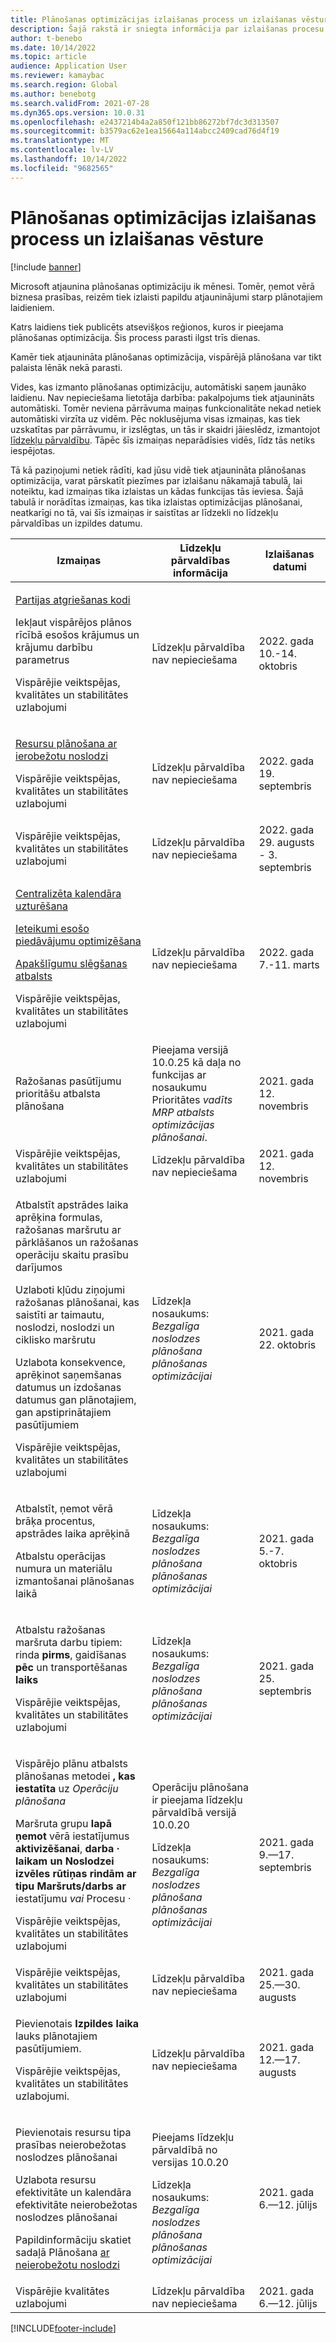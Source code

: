 ```yaml
---
title: Plānošanas optimizācijas izlaišanas process un izlaišanas vēsture
description: Šajā rakstā ir sniegta informācija par izlaišanas procesu un izlaišanas vēsturi optimizācijas plānošanai.
author: t-benebo
ms.date: 10/14/2022
ms.topic: article
audience: Application User
ms.reviewer: kamaybac
ms.search.region: Global
ms.author: benebotg
ms.search.validFrom: 2021-07-28
ms.dyn365.ops.version: 10.0.31
ms.openlocfilehash: e2437214b4a2a850f121bb86272bf7dc3d313507
ms.sourcegitcommit: b3579ac62e1ea15664a114abcc2409cad76d4f19
ms.translationtype: MT
ms.contentlocale: lv-LV
ms.lasthandoff: 10/14/2022
ms.locfileid: "9682565"
---
```

# <a name="planning-optimization-release-process-and-release-history"></a>Plānošanas optimizācijas izlaišanas process un izlaišanas vēsture

[!include [banner](../../includes/banner.md)]

Microsoft atjaunina plānošanas optimizāciju ik mēnesi. Tomēr, ņemot vērā biznesa prasības, reizēm tiek izlaisti papildu atjauninājumi starp plānotajiem laidieniem.

Katrs laidiens tiek publicēts atsevišķos reģionos, kuros ir pieejama plānošanas optimizācija. Šis process parasti ilgst trīs dienas.

Kamēr tiek atjaunināta plānošanas optimizācija, vispārējā plānošana var tikt palaista lēnāk nekā parasti.

Vides, kas izmanto plānošanas optimizāciju, automātiski saņem jaunāko laidienu. Nav nepieciešama lietotāja darbība: pakalpojums tiek atjaunināts automātiski. Tomēr neviena pārrāvuma maiņas funkcionalitāte nekad netiek automātiski virzīta uz vidēm. Pēc noklusējuma visas izmaiņas, kas tiek uzskatītas par pārrāvumu, ir izslēgtas, un tās ir skaidri jāieslēdz, izmantojot [līdzekļu pārvaldību](../../../fin-ops-core/fin-ops/get-started/feature-management/feature-management-overview.md). Tāpēc šīs izmaiņas neparādīsies vidēs, līdz tās netiks iespējotas.

Tā kā paziņojumi netiek rādīti, kad jūsu vidē tiek atjaunināta plānošanas optimizācija, varat pārskatīt piezīmes par izlaišanu nākamajā tabulā, lai noteiktu, kad izmaiņas tika izlaistas un kādas funkcijas tās ieviesa. Šajā tabulā ir norādītas izmaiņas, kas tika izlaistas optimizācijas plānošanai, neatkarīgi no tā, vai šīs izmaiņas ir saistītas ar līdzekli no līdzekļu pārvaldības un izpildes datumu.

| Izmaiņas | Līdzekļu pārvaldības informācija | Izlaišanas datumi |
|---|---|---|
| <p>[Partijas atgriešanas kodi](../../inventory/batch-disposition-codes.md)</p><p>Iekļaut vispārējos plānos rīcībā esošos krājumus un krājumu darbību parametrus</p><p>Vispārējie veiktspējas, kvalitātes un stabilitātes uzlabojumi</p> | Līdzekļu pārvaldība nav nepieciešama | 2022. gada 10.-14. oktobris |
| <p>[Resursu plānošana ar ierobežotu noslodzi](finite-capacity.md)</p><p>Vispārējie veiktspējas, kvalitātes un stabilitātes uzlabojumi</p> | Līdzekļu pārvaldība nav nepieciešama | 2022. gada 19. septembris |
| Vispārējie veiktspējas, kvalitātes un stabilitātes uzlabojumi | Līdzekļu pārvaldība nav nepieciešama | 2022. gada 29. augusts - 3. septembris |
| <p>[Centralizēta kalendāra uzturēšana](../supply-chain-calendars-master-planning.md)</p><p>[Ieteikumi esošo piedāvājumu optimizēšana](../action-messages.md)</p><p>[Apakšlīgumu slēgšanas atbalsts](../../production-control/manage-subcontract-work-production.md)</p><p>Vispārējie veiktspējas, kvalitātes un stabilitātes uzlabojumi</p> | Līdzekļu pārvaldība nav nepieciešama | 2022. gada 7.-11. marts |
| Ražošanas pasūtījumu prioritāšu atbalsta plānošana | Pieejama versijā 10.0.25 kā daļa no funkcijas ar nosaukumu Prioritātes *vadīts MRP atbalsts optimizācijas plānošanai*. | 2021. gada 12. novembris |
| Vispārējie veiktspējas, kvalitātes un stabilitātes uzlabojumi | Līdzekļu pārvaldība nav nepieciešama | 2021. gada 12. novembris |
| <p>Atbalstīt apstrādes laika aprēķina formulas, ražošanas maršrutu ar pārklāšanos un ražošanas operāciju skaitu prasību darījumos</p><p>Uzlaboti kļūdu ziņojumi ražošanas plānošanai, kas saistīti ar taimautu, noslodzi, noslodzi un ciklisko maršrutu</p><p>Uzlabota konsekvence, aprēķinot saņemšanas datumus un izdošanas datumus gan plānotajiem, gan apstiprinātajiem pasūtījumiem</p><p>Vispārējie veiktspējas, kvalitātes un stabilitātes uzlabojumi</p> | Līdzekļa nosaukums: *Bezgalīga noslodzes plānošana plānošanas optimizācijai* | 2021. gada 22. oktobris |
| <p>Atbalstīt, ņemot vērā brāķa procentus, apstrādes laika aprēķinā</p><p>Atbalstu operācijas numura un materiālu izmantošanai plānošanas laikā</p> | Līdzekļa nosaukums: *Bezgalīga noslodzes plānošana plānošanas optimizācijai* | 2021. gada 5.-7. oktobris |
| <p>Atbalstu ražošanas maršruta darbu tipiem: rinda **pirms**, gaidīšanas **pēc** un transportēšanas **laiks**</p><p>Vispārējie veiktspējas, kvalitātes un stabilitātes uzlabojumi</p> | Līdzekļa nosaukums: *Bezgalīga noslodzes plānošana plānošanas optimizācijai* | 2021. gada 25. septembris |
| <p>Vispārējo plānu atbalsts plānošanas metodei **, kas iestatīta** uz *Operāciju plānošana*</p><p>Maršruta grupu **lapā ņemot** vērā iestatījumus **aktivizēšanai**, **darba** **·** **laikam un Noslodzei izvēles rūtiņas rindām ar tipu Maršruts/darbs ar** iestatījumu *vai* Procesu *·* </p><p>Vispārējie veiktspējas, kvalitātes un stabilitātes uzlabojumi</p> | <p>Operāciju plānošana ir pieejama līdzekļu pārvaldībā versijā 10.0.20</p><p>Līdzekļa nosaukums: *Bezgalīga noslodzes plānošana plānošanas optimizācijai*</p> | 2021. gada 9.—17. septembris |
| Vispārējie veiktspējas, kvalitātes un stabilitātes uzlabojumi | Līdzekļu pārvaldība nav nepieciešama | 2021. gada 25.—30. augusts |
| <p>Pievienotais **Izpildes laika** lauks plānotajiem pasūtījumiem.</p><p>Vispārējie veiktspējas, kvalitātes un stabilitātes uzlabojumi.</p> | Līdzekļu pārvaldība nav nepieciešama | 2021. gada 12.—17. augusts |
| <p>Pievienotais resursu tipa prasības neierobežotas noslodzes plānošanai</p><p>Uzlabota resursu efektivitāte un kalendāra efektivitāte neierobežotas noslodzes plānošanai</p><p>Papildinformāciju skatiet sadaļā Plānošana [ar neierobežotu noslodzi](infinite-capacity-planning.md)</p> | <p>Pieejams līdzekļu pārvaldībā no versijas 10.0.20</p><p>Līdzekļa nosaukums: *Bezgalīga noslodzes plānošana plānošanas optimizācijai*</p> | 2021. gada 6.—12. jūlijs |
| Vispārējie kvalitātes uzlabojumi | Līdzekļu pārvaldība nav nepieciešama | 2021. gada 6.—12. jūlijs |

[!INCLUDE[footer-include](../../../includes/footer-banner.md)]

